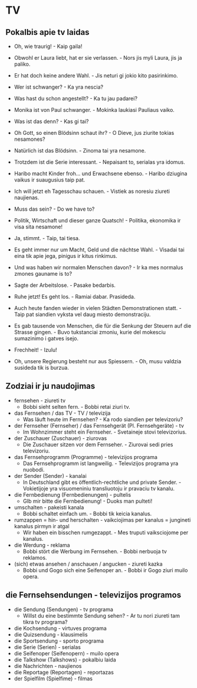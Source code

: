 # TV

## Pokalbis apie tv laidas

- Oh, wie traurig! - Kaip gaila!
- Obwohl er Laura liebt, hat er sie verlassen. - Nors jis myli Laura, jis ja paliko.
- Er hat doch keine andere Wahl. - Jis neturi gi jokio kito pasirinkimo.
- Wer ist schwanger? - Ka yra nescia?
- Was hast du schon angestellt? - Ka tu jau padarei?
- Monika ist von Paul schwanger. - Mokinka laukiasi Pauliaus vaiko.
- Was ist das denn? - Kas gi tai?
- Oh Gott, so einen Blödsinn schaut ihr? - O Dieve, jus ziurite tokias nesamones?
- Natürlich ist das Blödsinn. - Zinoma tai yra nesamone.
- Trotzdem ist die Serie interessant. - Nepaisant to, serialas yra idomus.
- Haribo macht Kinder froh... und Erwachsene ebenso. - Haribo dziugina vaikus ir suaugusius taip pat.
- Ich will jetzt eh Tagesschau schauen. - Vistiek as noresiu ziureti naujienas.

- Muss das sein? - Do we have to?
- Politik, Wirtschaft und dieser ganze Quatsch! - Politika, ekonomika ir visa sita nesamone!
- Ja, stimmt. - Taip, tai tiesa.
- Es geht immer nur um Macht, Geld und die nächtse Wahl. - Visadai tai eina tik apie jega, pinigus ir kitus rinkimus.
- Und was haben wir normalen Menschen davon? - Ir ka mes normalus zmones gauname is to?
- Sagte der Arbeitslose. - Pasake bedarbis.
- Ruhe jetzt! Es geht los. - Ramiai dabar. Prasideda.
- Auch heute fanden wieder in vielen Städten Demonstrationen statt. - Taip pat siandien vyksta vel daug miesto demonstraciju.
- Es gab tausende von Menschen, die für die Senkung der Steuern auf die Strasse gingen. - Buvo tukstanciai zmoniu, kurie del mokesciu sumazinimo i gatves isejo.
- Frechheit! - Izulu!
- Oh, unsere Regierung besteht nur aus Spiessern. - Oh, musu valdzia susideda tik is burzua.

## Zodziai ir ju naudojimas

- fernsehen - ziureti tv
    - Bobbi sieht selten fern. - Bobbi retai ziuri tv.
- das Fernsehen / das TV - TV / televizija
    - Was läuft heute im Fernsehen? - Ka rodo siandien per televizoriu?
- der Fernseher (Fernseher) / das Fernsehgerät (Pl. Fernsehgeräte) - tv
    - Im Wohnzimmer steht ein Fernseher. - Svetaineje stovi televizorius.
- der Zuschauer (Zuschauer) - ziurovas
    - Die Zuschauer sitzen vor dem Fernseher. - Ziurovai sedi pries televizoriu.
- das Fernsehprogramm (Programme) - televizijos programa
    - Das Fernsehprogramm ist langweilig. - Televizijos programa yra nuobodi.
- der Sender (Sender) - kanalai
    - In Deutschland gibt es öffentlich-rechtliche und private Sender. - Vokietijoje yra visuomeniniu transliuotoju ir pravaciu tv kanalu.
- die Fernbedienung (Fernbedienungen) - pultelis
    - GIb mir bitte die Fernbedienung! - Duoks man pulteti!
- umschalten - pakeisti kanala
    - Bobbi schaltet einfach um. - Bobbi tik keicia kanalus.
- rumzappen = hin- und herschalten - vaikciojimas per kanalus = jungineti kanalus pirmyn ir atgal
    - Wir haben ein bisschen rumgezappt. - Mes truputi vaiksciojome per kanalus.
- die Werdung - reklama
    - Bobbi stört die Werbung im Fernsehen. - Bobbi nerbuoja tv reklamos.
- (sich) etwas ansehen / anschauen / angucken - ziureti kazka
    - Bobbi und Gogo sich eine Seifenoper an. - Bobbi ir Gogo ziuri muilo opera.
 
## die Fernsehsendungen - televizijos programos

- die Sendung (Sendungen) - tv programa
    - Willst du eine bestimmte Sendung sehen? - Ar tu nori ziureti tam tikra tv programa?
- die Kochsendung - virtuves programa
- die Quizsendung - klausimelis
- die Sportsendung - sporto programa
- die Serie (Serien) - serialas
- die Seifenoper (Seifenopern) - muilo opera
- die Talkshow (Talkshows) - pokalbiu laida
- die Nachrichten - naujienos
- die Reportage (Reportagen) - reportazas
- der Spielfilm (Spielfime) - filmas
